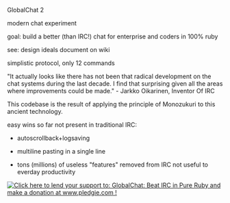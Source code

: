 GlobalChat 2

modern chat experiment

goal: build a better (than IRC!) chat for enterprise and coders in 100% ruby

see: design ideals document on wiki

simplistic protocol, only 12 commands

"It actually looks like there has not been that radical development on the chat systems during the last decade. I find that surprising given all the areas where improvements could be made." - Jarkko Oikarinen, Inventor Of IRC

This codebase is the result of applying the principle of Monozukuri to this ancient technology.

easy wins so far not present in traditional IRC:

* autoscrollback+logsaving

* multiline pasting in a single line

* tons (millions) of useless "features" removed from IRC not useful to everday productivity

<a href='http://www.pledgie.com/campaigns/18682'><img alt='Click here to lend your support to: GlobalChat: Beat IRC in Pure Ruby and make a donation at www.pledgie.com !' src='http://www.pledgie.com/campaigns/18682.png?skin_name=chrome' border='0' /></a>